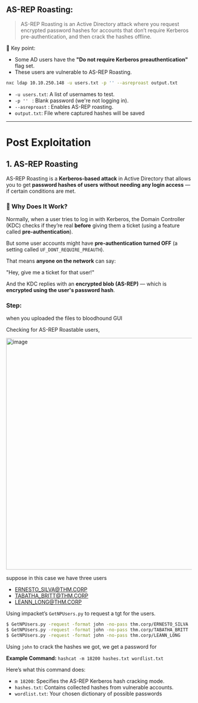 ## AS-REP Roasting:

> AS-REP Roasting is an Active Directory attack where you request encrypted password hashes for accounts that don’t require Kerberos pre-authentication, and then crack the hashes offline.

🧠 Key point:

- Some AD users have the **"Do not require Kerberos preauthentication"** flag set.
- These users are vulnerable to AS-REP Roasting.
```bash
nxc ldap 10.10.250.148 -u users.txt -p '' --asreproast output.txt 
```

- `-u users.txt`: A list of usernames to test.
- `-p '' ` : Blank password (we're not logging in).
- `--asreproast` : Enables AS-REP roasting.
- `output.txt`: File where captured hashes will be saved

___

# **Post Exploitation**

## 1. AS-REP Roasting

AS-REP Roasting is a **Kerberos-based attack** in Active Directory that allows you to get **password hashes of users** **without needing any login access** — if certain conditions are met.

### 🔐 Why Does It Work?

Normally, when a user tries to log in with Kerberos, the Domain Controller (KDC) checks if they’re real **before** giving them a ticket (using a feature called **pre-authentication**).

But some user accounts might have **pre-authentication turned OFF** (a setting called `UF_DONT_REQUIRE_PREAUTH`).

That means **anyone on the network** can say:

"Hey, give me a ticket for that user!"

And the KDC replies with an **encrypted blob (AS-REP)** — which is **encrypted using the user's password hash**.

### Step:

when you uploaded the files to bloodhound GUI

Checking for AS-REP Roastable users,

<img width="1206" height="627" alt="image" src="https://github.com/user-attachments/assets/41aea20e-414a-4256-954b-9ea7d6ab7079" />

suppose in this case we have three users 

- ERNESTO_SILVA@THM.CORP
- TABATHA_BRITT@THM.CORP
- LEANN_LONG@THM.CORP

Using impacket’s `GetNPUsers.py` to request a tgt for the users.

```bash
$ GetNPUsers.py -request -format john -no-pass thm.corp/ERNESTO_SILVA
$ GetNPUsers.py -request -format john -no-pass thm.corp/TABATHA_BRITT
$ GetNPUsers.py -request -format john -no-pass thm.corp/LEANN_LONG
```

Using `john` to crack the hashes we got, we get a password for

**Example Command:** `hashcat -m 18200 hashes.txt wordlist.txt`

Here’s what this command does:

- `m 18200`: Specifies the AS-REP Kerberos hash cracking mode.
- `hashes.txt`: Contains collected hashes from vulnerable accounts.
- `wordlist.txt`: Your chosen dictionary of possible passwords
